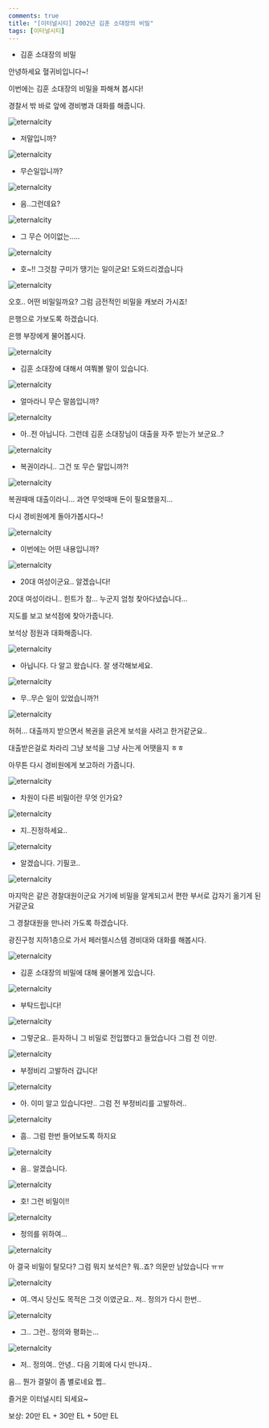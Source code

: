 ```yaml
---
comments: true
title: "[이터널시티] 2002년 김훈 소대장의 비밀"
tags: [이터널시티]
---
```


- 김훈 소대장의 비밀

안녕하세요 혈귀비입니다~!

이번에는 김훈 소대장의 비밀을 파해쳐 봅시다!

경찰서 밖 바로 앞에 경비병과 대화를 해줍니다.

![eternalcity](/images/eternalcity/2002011.PNG)

- 저말입니까?

![eternalcity](/images/eternalcity/2002012.PNG)

- 무슨일입니까?

![eternalcity](/images/eternalcity/2002013.PNG)

- 음..그런데요?

![eternalcity](/images/eternalcity/2002014.PNG)

- 그 무슨 어이없는.....

![eternalcity](/images/eternalcity/2002015.PNG)

- 호~!! 그것참 구미가 땡기는 일이군요! 도와드리겠습니다

![eternalcity](/images/eternalcity/2002016.PNG)

오호.. 어떤 비밀일까요? 그럼 금전적인 비밀을 캐보러 가시죠!

은행으로 가보도록 하겠습니다.

은행 부장에게 물어봅시다.

![eternalcity](/images/eternalcity/2002017.PNG)

- 김훈 소대장에 대해서 여쭤볼 말이 있습니다.

![eternalcity](/images/eternalcity/2002018.PNG)

- 얼마라니 무슨 말씀입니까?

![eternalcity](/images/eternalcity/2002019.PNG)

- 아..전 아닙니다. 그런데 김훈 소대장님이 대출을 자주 받는가 보군요..?

![eternalcity](/images/eternalcity/2002020.PNG)

- 복권이라니.. 그건 또 무슨 말입니까?!

![eternalcity](/images/eternalcity/2002021.PNG)

복권때매 대출이라니... 과연 무엇때매 돈이 필요했을지...

다시 경비원에게 돌아가봅시다~!

![eternalcity](/images/eternalcity/2002022.PNG)

- 이번에는 어떤 내용입니까?

![eternalcity](/images/eternalcity/2002023.PNG)

- 20대 여성이군요.. 알겠습니다!

20대 여성이라니.. 힌트가 참... 누군지 엄청 찾아다녔습니다...

지도를 보고 보석점에 찾아가줍니다.

보석상 점원과 대화해줍니다.

![eternalcity](/images/eternalcity/2002024.PNG)

- 아닙니다. 다 알고 왔습니다. 잘 생각해보세요.

![eternalcity](/images/eternalcity/2002025.PNG)

- 무..무슨 일이 있었습니까?!

![eternalcity](/images/eternalcity/2002026.PNG)

허허... 대출까지 받으면서 복권을 긁은게 보석을 사려고 한거같군요..

대출받은걸로 차라리 그냥 보석을 그냥 사는게 어땟을지 ㅎㅎ

아무튼 다시 경비원에게 보고하러 가줍니다.

![eternalcity](/images/eternalcity/2002027.PNG)

- 차원이 다른 비밀이란 무엇 인가요?

![eternalcity](/images/eternalcity/2002028.PNG)

- 지..진정하세요..

![eternalcity](/images/eternalcity/2002029.PNG)

- 알겠습니다. 기필코..

![eternalcity](/images/eternalcity/2002030.PNG)

마지막은 같은 경찰대원이군요 거기에 비밀을 알게되고서 편한 부서로 갑자기 옮기게 된거같군요

그 경찰대원을 만나러 가도록 하겠습니다.

광진구청 지하1층으로 가서 페러렐시스템 경비대와 대화를 해봅시다.

![eternalcity](/images/eternalcity/2002038.PNG)

- 김훈 소대장의 비밀에 대해 물어볼게 있습니다.

![eternalcity](/images/eternalcity/2002039.PNG)

- 부탁드립니다!

![eternalcity](/images/eternalcity/2002040.PNG)

- 그렇군요.. 듣자하니 그 비밀로 전입했다고 들었습니다 그럼 전 이만.

![eternalcity](/images/eternalcity/2002041.PNG)

- 부정비리 고발하러 갑니다!

![eternalcity](/images/eternalcity/2002042.PNG)

- 아. 이미 알고 있습니다만.. 그럼 전 부정비리를 고발하러..

![eternalcity](/images/eternalcity/2002043.PNG)

- 흠.. 그럼 한번 들어보도록 하지요

![eternalcity](/images/eternalcity/2002044.PNG)

- 음.. 알겠습니다.

![eternalcity](/images/eternalcity/2002045.PNG)

- 호! 그런 비밀이!!

![eternalcity](/images/eternalcity/2002046.PNG)

- 정의를 위하여...

![eternalcity](/images/eternalcity/2002047.PNG)

아 결국 비밀이 탈모다? 그럼 뭐지 보석은? 뭐..죠? 의문만 남았습니다 ㅠㅠ

![eternalcity](/images/eternalcity/2002048.PNG)

- 여..역시 당신도 목적은 그것 이였군요.. 저.. 정의가 다시 한번..

![eternalcity](/images/eternalcity/2002049.PNG)

- 그.. 그런.. 정의와 평화는...

![eternalcity](/images/eternalcity/2002050.PNG)

- 저.. 정의여.. 안녕.. 다음 기회에 다시 만나자..

음... 뭔가 결말이 좀 별로네요 쩝..

즐거운 이터널시티 되세요~

보상: 20만 EL + 30만 EL + 50만 EL
